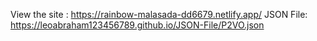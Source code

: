 View the site : https://rainbow-malasada-dd6679.netlify.app/
JSON File: https://leoabraham123456789.github.io/JSON-File/P2VO.json
